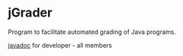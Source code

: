 # jGrader
Program to facilitate automated grading of Java programs.

[javadoc](http://mypages.valdosta.edu/dgibson/jGrader/doc_all/) for developer - all members


